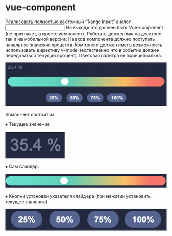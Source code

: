 # vue-component
Реализовать полностью кастомный “Range Input” аналог <input type=”range”>
На выходе это должен быть  Vue-component (не npm пакет, а просто компонент). Работать должен как на десктопе так и на мобильной версии. На вход компонента должно поступать начальное значение процента. Компонент должен иметь возможность использовать директиву v-model (естественно что в событии должен передаваться текущий процент). Цветовая палитра не принципиальна.

![alt text](screenshots/1.png "1")

Компонент состоит из:

⦁	Текущее значение

![alt text](screenshots/2.png "2")

⦁	Сам слайдер:

![alt text](screenshots/3.png "3")

⦁	Кнопки установки указателя слайдера (при нажатии установить текущее значение)

![alt text](screenshots/4.png "4")
